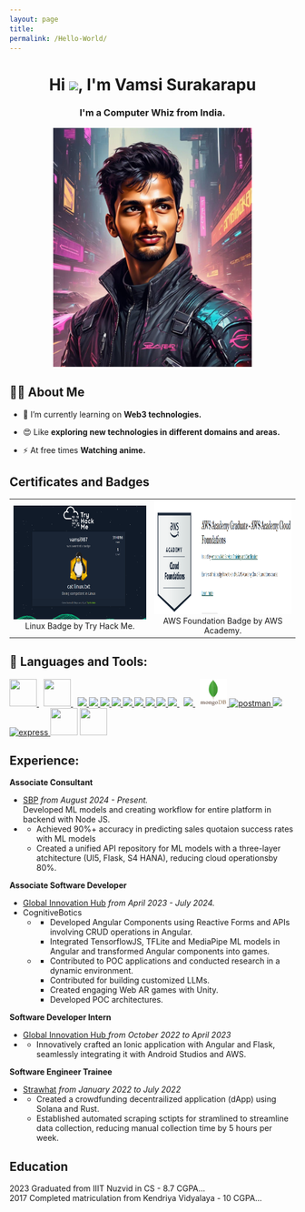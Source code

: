 ```yaml
---
layout: page
title: 
permalink: /Hello-World/
---
```

<h1 align="center">Hi <img src="https://raw.githubusercontent.com/MartinHeinz/MartinHeinz/master/wave.gif" width="30px">, I'm Vamsi Surakarapu</h1>
<h3 align="center">I'm a Computer Whiz from India.</h3>

<p align="center">
  <img src="/images/prof_blog_img.jpg" width="350" height="420"/>
</p>


## 🙋‍♂️ About Me

<!-- - 🔭 I’m currently working on **** -->

- 🌱 I’m currently learning on **Web3 technologies.**
  
- 😍 Like **exploring new technologies in different domains and areas.**

- ⚡ At free times **Watching anime.**

## Certificates and Badges
<table>
  <tr>
    <td align="center">
      <a href="https://tryhackme.com/vamsi987/badges/terminaled" target="_blank">
        <img src="/images/THM_linux_certificate.png" width="300" height="200"/>
      </a>
      <br>
      Linux Badge by Try Hack Me.
    </td>
    <td align="center">
      <a href="https://www.credly.com/badges/1f2182a0-9b8b-4cf2-a25c-3d1c73dc5895/" target="_blank">
        <img src="/images/AWS_Foundation.png" width="300" height="200"/>
      </a>
      <br>
      AWS Foundation Badge by AWS Academy.
    </td>
  </tr>
</table>


    
## 🚀 Languages and Tools:

<p align="left"> 
  <a style="padding-right:8px;" href="https://solana.com/" target="_blank"> <img width="48" height="48" src="https://img.icons8.com/?size=100&id=icTiMgoOHSVy&format=png&color=000000"/> </a> 
  <a style="padding-right:8px;" href="https://www.rust-lang.org/" target="_blank"> <img width="48" height="48" src="https://img.icons8.com/?size=100&id=U41Than0pWOW&format=png&color=000000"/> </a> 
    <a href="https://www.java.com" target="_blank"> <img src="https://img.icons8.com/color/48/000000/java-coffee-cup-logo.png"/> </a>
    <a href="https://www.python.org" target="_blank"> <img src="https://img.icons8.com/color/48/000000/python.png"/> </a> 
    <a href="https://spring.io/projects/spring-boot" target="_blank"> <img src="https://img.icons8.com/color/48/000000/spring-logo.png"/> </a> 
    <a href="https://developer.mozilla.org/en-US/docs/Web/JavaScript" target="_blank"> <img src="https://img.icons8.com/color/48/000000/javascript.png"/> </a> 
    <a href="https://www.w3.org/html/" target="_blank"> <img src="https://img.icons8.com/color/48/000000/html-5.png"/> </a> 
    <a href="https://www.w3schools.com/css/" target="_blank"> <img src="https://img.icons8.com/color/48/000000/css3.png"/> </a> 
    <a href="https://getbootstrap.com" target="_blank"> <img src="https://img.icons8.com/color/48/000000/bootstrap.png"/> </a> 
    <a href="https://reactjs.org/" target="_blank"> <img src="https://img.icons8.com/color/48/000000/react-native.png"/> </a>   
    <a style="padding-right:8px;" href="https://nodejs.org" target="_blank"> <img src="https://img.icons8.com/color/48/000000/nodejs.png"/> </a> 
    <a style="padding-right:8px;" href="https://www.mysql.com/" target="_blank"> <img src="https://img.icons8.com/fluent/50/000000/mysql-logo.png"/> </a>
    <a href="https://www.mongodb.com/" target="_blank"> <img src="https://raw.githubusercontent.com/devicons/devicon/master/icons/mongodb/mongodb-original-wordmark.svg" alt="mongodb" width="48" height="48"/> </a> 
    <a href="https://postman.com" target="_blank"> <img src="https://www.vectorlogo.zone/logos/getpostman/getpostman-icon.svg" alt="postman" width="45" height="45"/> </a>   
    <a href="https://git-scm.com/" target="_blank"> <img src="https://img.icons8.com/color/48/000000/git.png"/> </a> 
    <a href="https://expressjs.com" target="_blank"> <img src="https://img.icons8.com/?size=100&id=kg46nzoJrmTR&format=png&color=000000" alt="express" width="48" height="48"/> </a>
  <a href="https://angular.io/"> <img width="48" height="48" src = "https://img.icons8.com/?size=100&id=71257&format=png&color=000000"/></a>
    <a href="https://aws.amazon.com/"> <img width="48" height="48" src = "https://img.icons8.com/?size=100&id=33039&format=png&color=000000"/></a>

</p>


## Experience:
 **Associate Consultant**
 - <a href="https://www.sbpdigital.com/">SBP</a><i>  from August 2024 - Present.</i><br> 
  Developed ML models and creating workflow for entire platform in backend with Node JS.
  - - Achieved 90%+ accuracy in predicting sales quotaion success rates with ML models
    - Created a unified API repository for ML models with a three-layer atchitecture (UI5, Flask, S4 HANA), reducing cloud operationsby 80%.<br>

**Associate Software Developer**
- <a href="https://www.globaluniversityfoundation.com/">Global Innovation Hub</a><i>  from April 2023 - July 2024.</i><br>
- CognitiveBotics
    - - Developed Angular Components using Reactive Forms and APIs involving CRUD operations in Angular.
      - Integrated TensorflowJS, TFLite and MediaPipe ML models in Angular and transformed Angular components into games.
    - - Contributed to POC applications and conducted research in a dynamic environment.
      - Contributed for building customized LLMs.
      - Created engaging Web AR games with Unity.
      - Developed POC architectures.<br> 

 **Software Developer Intern**
 - <a href="https://www.globaluniversityfoundation.com/">Global Innovation Hub </a><i>  from October 2022 to April 2023</i><br>
 - - Innovatively crafted an Ionic application with Angular and Flask, seamlessly integrating it with Android Studios and AWS.<br> 

 **Software Engineer Trainee**
 - <a href="https://www.strawhat.xyz/">Strawhat</a><i>  from January 2022 to July 2022</i><br>
 - - Created a crowdfunding decentrailized application (dApp) using Solana and Rust.
   - Established automated scraping sctipts for stramlined to streamline data collection, reducing manual collection time by 5 hours per week.

## Education

2023 Graduated from IIIT Nuzvid in CS - 8.7 CGPA...<br>
2017 Completed matriculation from Kendriya Vidyalaya - 10 CGPA...<br>

